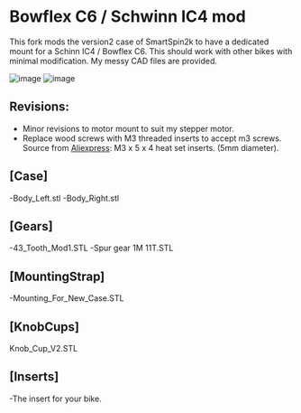 # Bowflex C6 / Schwinn IC4 mod
This fork mods the version2 case of SmartSpin2k to have a dedicated mount for a Schinn IC4 / Bowflex C6.  This should work with other bikes with minimal modification.  My messy CAD files are provided.

![image](https://user-images.githubusercontent.com/24726844/144154082-946314dc-77e9-4369-8a4d-50c85c6263d2.png)
![image](https://user-images.githubusercontent.com/24726844/144154111-70023323-28be-45eb-903a-97bb79305001.png)


## Revisions:
- Minor revisions to motor mount to suit my stepper motor.
- Replace wood screws with M3 threaded inserts to accept m3 screws. Source from [Aliexpress](https://www.aliexpress.com/item/4000232858343.html?spm=a2g0s.9042311.0.0.21164c4dGhWHhY): M3 x 5 x 4 heat set inserts. (5mm diameter).

## [Case]
-Body_Left.stl
-Body_Right.stl

## [Gears]
-43_Tooth_Mod1.STL
-Spur gear 1M 11T.STL

## [MountingStrap]
-Mounting_For_New_Case.STL

## [KnobCups]
Knob_Cup_V2.STL

## [Inserts]
-The insert for your bike.